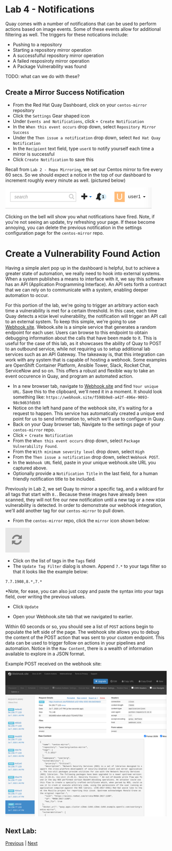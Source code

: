 # Lab 4 - Notifications

Quay comes with a number of notifications that can be used to perform actions based on image events. Some of these events allow for additional filtering as well. The triggers for these notications include:
* Pushing to a repository
* Starting a repository mirror operation
* A successfulful repository mirror operation
* A failed resposiroty mirror operation
* A Package Vulnerability was found

TODO: what can we do with these?

## Create a Mirror Success Notification
* From the Red Hat Quay Dashboard, click on your `centos-mirror` repository
* Click the `Settings` Gear shaped icon
* Under `Events and Notifications`, click `+ Create Notification`
* In the `When this event occurs` drop down, select `Repository Mirror Success`
* Under the `Then issue a notification` drop down, select `Red Hat Quay Notification`
* In the `Recipient` text field, type `userX` to notify yourself each time a mirror is successful
* Click `Create Notification` to save this

Recall from `Lab 2 - Repo Mirroring`, we set our Centos mirror to fire every 60 secs. So we should expect a notice in the top of our dashboard to increment roughly every minute as well. (pictured below)

![Notification Icon](/images/notification-bell.png)

Clicking on the bell will show you what notifications have fired. Note, if you're not seeing an update, try refreshing your page. If these become annoying, you can delete the previous notification in the settings configuration page for the `centos-mirror` repo.

# Create a Vulnerability Found Action
Having a simple alert pop up in the dashboard is helpful, but to achieve a greater state of automation, we really need to hook into external systems. When a system publishes a means to interface with it, we say this software has an API (Application Programming Interface). An API sets forth a contract that we can rely on to communicate with a system, enabling deeper automation to occur. 

For this portion of the lab, we're going to trigger an arbitrary action each time a vulnerability is met for a certain threshold. In this case, each time Quay detects a `HIGH` level vulnerability, the notification will trigger an API call to an external system. To keep this simple, we're going to use [Webhook.site](https://webhook.site/). Webook.site is a simple service that generates a random endpoint for each user. Users can browse to this endpoint to obtain debugging information about the calls that have been made to it. This is useful for the case of this lab, as it showcases the ability of Quay to POST to an outbound service, while not requiring us to setup additional lab services such as an API Gateway. The takeaway is, that this integration can work with any system that is capable of hosting a webhook. Some examples are OpenShift Container Platform, Ansible Tower, Slack, Rocket Chat, ServiceNow and so on. This offers a robust and flexible way to take an event occurence in Quay, and program an automated action.

* In a new browser tab, navigate to [Webhook.site](https://webhook.site/) and find `Your unique URL`. Save this to the clipboard, we'll need it in a moment. It should look something like: `https://webhook.site/f598b9e8-a42f-496e-9093-98c9d63fdb93`
* Notice on the left hand pane of the webhook site, it's waiting for a request to happen. This service has automatically created a unique end point for us to send information to, which we'll use to configure in Quay.
* Back on your Quay browser tab, Navigate to the settings page of your `centos-mirror` repo.
* Click `+ Create Notification`
* From the `When this event occurs` drop down, select `Package Vulnerability Found`.
* From the `With minimum severity level` drop down, select `High`
* From the `Then issue a notification` drop down, select `Webhook POST`.
* In the `Webhook URL` field, paste in your unique webhook.site URL you captured above.
* Optionally provide a `Notification Title` in the last field, for a human friendly notification title to be included.

Previously in Lab 2, we set Quay to mirror a specific tag, and a wildcard for all tags that start with `8.`. Because these images have already been scanned, they will not fire our new notification until a new tag or a new `HIGH` vulnerability is detected. In order to demonstrate our webhook integration, we'll add another tag for our `centos-mirror` to pull down.

* From the `centos-mirror` repo, click the `mirror` icon shown below:

![Mirroring Icon](/images/lab2-1.png)

* Click on the list of tags in the `Tags` field
* The `Update Tag Filter` dialog is shown. Append `7.*` to your tags filter so that it looks like the example below:
```
7.7.1908,8.*,7.*
```
*Note, for ease, you can also just copy and paste the syntax into your tags field, over writing the previous values.
* Click `Update`

* Open your Webhook.site tab that we navigated to earlier. 

Within 60 seconds or so, you should see a list of `POST` actions begin to populate the left side of the page. The webhook site allows you to debug the content of the POST action that was sent to your custom endpoint. This data can be used to trigger follow on actions in your pipelines and automation. Notice in the `Raw Content`, there is a wealth of information available to explore in a JSON format. 

Example POST received on the webhook site:

![Webhook.site](/images/webhook-site.png)


## Next Lab:
[Previous](https://github.com/mbach04/quay_workshop_instructions/blob/master/lab3.md) | [Next](https://github.com/mbach04/quay_workshop_instructions/blob/master/lab5.md)
